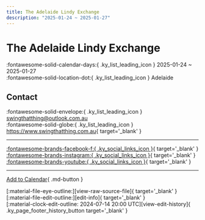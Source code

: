 ```yaml
---
title: The Adelaide Lindy Exchange
description: "2025-01-24 ~ 2025-01-27"
---
```


# The Adelaide Lindy Exchange 

:fontawesome-solid-calendar-days:{ .ky_list_leading_icon } 2025-01-24 ~ 2025-01-27  
:fontawesome-solid-location-dot:{ .ky_list_leading_icon } Adelaide  

## Contact

:fontawesome-solid-envelope:{ .ky_list_leading_icon } <swingthatthing@outlook.com.au>  
:fontawesome-solid-globe:{ .ky_list_leading_icon } <https://www.swingthatthing.com.au>{ target='_blank' }  

---

 [:fontawesome-brands-facebook-f:{ .ky_social_links_icon }](https://www.facebook.com/swingthatthingadl){ target='_blank' } [:fontawesome-brands-instagram:{ .ky_social_links_icon }](https://instagram.com/swingthatthingadl){ target='_blank' } [:fontawesome-brands-youtube:{ .ky_social_links_icon }](https://youtube.com/@swingthatthingadelaide1869){ target='_blank' }

---

[Add to Calendar](https://swing.news/ics/en/2025/au/the-adelaide-lindy-exchange-2025.ics){ .md-button }

<div class="ky_page_footer" markdown>
<div class="ky_page_footer_trailing" markdown="span">
[:material-file-eye-outline:][view-raw-source-file]{ target='_blank' }
[:material-file-edit-outline:][edit-info]{ target='_blank' }
</div>
<div class="ky_page_footer_leading" markdown="span">
[:material-clock-edit-outline: 2024-07-14 20:00 UTC][view-edit-history]{ .ky_page_footer_history_button target='_blank' }
</div>
</div>

[view-raw-source-file]: https://github.com/swingdance/events/blob/main/2025/au/the-adelaide-lindy-exchange-2025.json "View Raw Source File"
[edit-info]: https://github.com/swingdance/events/issues/new?assignees=&labels=update+event&projects=&template=03-update_entity.yml&title=%5B2025%2Fau%5D%20The%20Adelaide%20Lindy%20Exchange&region=au&year=2025&id=the-adelaide-lindy-exchange-2025&name=The%20Adelaide%20Lindy%20Exchange&org_id= "Edit Info"

[view-edit-history]: https://github.com/swingdance/events/commits/main/2025/au/the-adelaide-lindy-exchange-2025.json "View Edit History"

